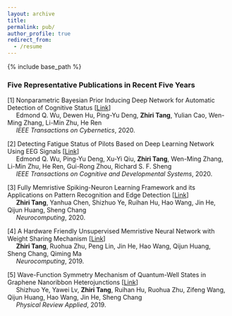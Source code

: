 ```yaml
---
layout: archive
title: 
permalink: pub/
author_profile: true
redirect_from:
  - /resume
---
```


{% include base_path %}

### Five Representative Publications in Recent Five Years

[1] Nonparametric Bayesian Prior Inducing Deep Network for Automatic Detection of Cognitive Status  [[Link](https://ieeexplore.ieee.org/abstract/document/9043894)]  
&nbsp;&nbsp;&nbsp;&nbsp; Edmond Q. Wu, Dewen Hu, Ping-Yu Deng, **Zhiri Tang**, Yulian Cao, Wen-Ming Zhang, Li-Min Zhu, He Ren  
&nbsp;&nbsp;&nbsp;&nbsp; *IEEE Transactions on Cybernetics*, 2020.

[2] Detecting Fatigue Status of Pilots Based on Deep Learning Network Using EEG Signals [[Link](https://ieeexplore.ieee.org/abstract/document/8948246/)]  
&nbsp;&nbsp;&nbsp;&nbsp; Edmond Q. Wu, Ping-Yu Deng, Xu-Yi Qiu, **Zhiri Tang**, Wen-Ming Zhang, Li-Min Zhu, He Ren, Gui-Rong Zhou, Richard S. F. Sheng  
&nbsp;&nbsp;&nbsp;&nbsp; *IEEE Transactions on Cognitive and Developmental Systems*, 2020.

[3] Fully Memristive Spiking-Neuron Learning Framework and its Applications on Pattern Recognition and Edge Detection [[Link](https://arxiv.org/abs/1901.05258)]  
&nbsp;&nbsp;&nbsp;&nbsp; **Zhiri Tang**, Yanhua Chen, Shizhuo Ye, Ruihan Hu, Hao Wang, Jin He, Qijun Huang, Sheng Chang  
&nbsp;&nbsp;&nbsp;&nbsp; *Neurocomputing*, 2020.

[4] A Hardware Friendly Unsupervised Memristive Neural Network with Weight Sharing Mechanism [[Link](https://arxiv.org/abs/1901.00100)]  
&nbsp;&nbsp;&nbsp;&nbsp; **Zhiri Tang**, Ruohua Zhu, Peng Lin, Jin He, Hao Wang, Qijun Huang, Sheng Chang, Qiming Ma  
&nbsp;&nbsp;&nbsp;&nbsp; *Neurocomputing*, 2019.

[5] Wave-Function Symmetry Mechanism of Quantum-Well States in Graphene Nanoribbon Heterojunctions [[Link](https://journals.aps.org/prapplied/abstract/10.1103/PhysRevApplied.12.044018)]  
&nbsp;&nbsp;&nbsp;&nbsp; Shizhuo Ye, Yawei Lv, **Zhiri Tang**, Ruihan Hu, Ruohua Zhu, Zifeng Wang, Qijun Huang, Hao Wang, Jin He, Sheng Chang  
&nbsp;&nbsp;&nbsp;&nbsp; *Physical Review Applied*, 2019.

